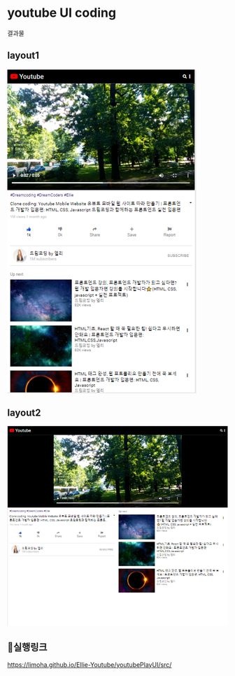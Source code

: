 # youtube UI coding

결과물

## layout1

![layout1](./youtube_layout1.png)

## layout2

![layout2](./youtube_layout2.png)

## 🔗실행링크
https://limoha.github.io/Ellie-Youtube/youtubePlayUI/src/
